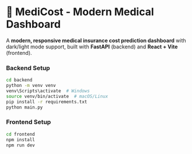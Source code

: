 # 🏥 MediCost - Modern Medical Dashboard

A **modern, responsive medical insurance cost prediction dashboard** with dark/light mode support, built with **FastAPI** (backend) and **React + Vite** (frontend).

### Backend Setup
```bash
cd backend
python -m venv venv
venv\Scripts\activate  # Windows
source venv/bin/activate  # macOS/Linux
pip install -r requirements.txt
python main.py
```

### Frontend Setup
```bash
cd frontend
npm install
npm run dev
```

